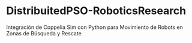 # DistribuitedPSO-RoboticsResearch
Integración de Coppelia Sim con Python para Movimiento de Robots en Zonas de Búsqueda y Rescate
